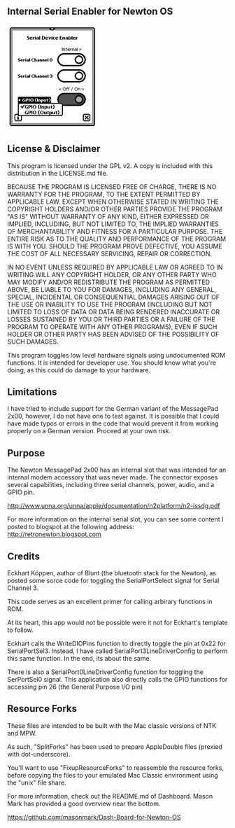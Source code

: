Internal Serial Enabler for Newton OS
-------------------------------------

![Screenshot](images/screenshot.jpg)

License & Disclaimer
--------------------

This program is licensed under the GPL v2.  A copy is included with this
distribution in the LICENSE.md file.

BECAUSE THE PROGRAM IS LICENSED FREE OF CHARGE, THERE IS NO WARRANTY FOR
THE PROGRAM, TO THE EXTENT PERMITTED BY APPLICABLE LAW. EXCEPT WHEN OTHERWISE
STATED IN WRITING THE COPYRIGHT HOLDERS AND/OR OTHER PARTIES PROVIDE THE PROGRAM
"AS IS" WITHOUT WARRANTY OF ANY KIND, EITHER EXPRESSED OR IMPLIED, INCLUDING,
BUT NOT LIMITED TO, THE IMPLIED WARRANTIES OF MERCHANTABILITY AND FITNESS FOR A
PARTICULAR PURPOSE. THE ENTIRE RISK AS TO THE QUALITY AND PERFORMANCE OF THE
PROGRAM IS WITH YOU. SHOULD THE PROGRAM PROVE DEFECTIVE, YOU ASSUME THE COST OF
ALL NECESSARY SERVICING, REPAIR OR CORRECTION.

IN NO EVENT UNLESS REQUIRED BY APPLICABLE LAW OR AGREED TO IN WRITING
WILL ANY COPYRIGHT HOLDER, OR ANY OTHER PARTY WHO MAY MODIFY AND/OR REDISTRIBUTE
THE PROGRAM AS PERMITTED ABOVE, BE LIABLE TO YOU FOR DAMAGES, INCLUDING ANY
GENERAL, SPECIAL, INCIDENTAL OR CONSEQUENTIAL DAMAGES ARISING OUT OF THE USE OR
INABILITY TO USE THE PROGRAM (INCLUDING BUT NOT LIMITED TO LOSS OF DATA OR DATA
BEING RENDERED INACCURATE OR LOSSES SUSTAINED BY YOU OR THIRD PARTIES OR A
FAILURE OF THE PROGRAM TO OPERATE WITH ANY OTHER PROGRAMS), EVEN IF SUCH HOLDER
OR OTHER PARTY HAS BEEN ADVISED OF THE POSSIBILITY OF SUCH DAMAGES.

This program toggles low level hardware signals using undocumented ROM functions.
It is intended for developer use.  You should know what you're doing, as this
could do damage to your hardware.

Limitations
-----------

I have tried to include support for the German variant of the MessagePad 2x00,
however, I do not have one to test against.  It is possible that I could have
made typos or errors in the code that would prevent it from working properly on
a German version.  Proceed at your own risk.

Purpose
-------

The Newton MessagePad 2x00 has an internal slot that was intended for an 
internal modem accessory that was never made.  The connector exposes several
capabilities, including three serial channels, power, audio, and a GPIO pin.

http://www.unna.org/unna/apple/documentation/n2platform/n2-issdg.pdf

For more information on the internal serial slot, you can see some content
I posted to blogspot at the following address: http://retronewton.blogspot.com

Credits
-------

Eckhart Köppen, author of Blunt (the bluetooth stack for the Newton), as 
posted some sorce code for toggling the SerialPortSelect signal for Serial 
Channel 3. 

This code serves as an excellent primer for calling arbirary functions in ROM.

At its heart, this app would not be possible were it not for Eckhart's template
to follow.

Eckhart calls the WriteDIOPins function to directly toggle the pin at 0x22 for
SerialPortSel3.  Instead, I have called SerialPort3LineDriverConfig to perform
this same function.  In the end, its about the same.

There is also a SerialPort0LineDriverConfig function for toggling the 
SerPortSel0 signal.  This application also directly calls the GPIO functions
for accessing pin 26 (the General Purpose I/O pin)

Resource Forks
--------------

These files are intended to be built with the Mac classic versions of NTK and
MPW.  

As such, "SplitForks" has been used to prepare AppleDouble files (prexied with
dot-underscore).

You'll want to use "FixupResourceForks" to reassemble the resource forks,
before copying the files to your emulated Mac Classic environment using the
"unix" file share.

For more information, check out the README.md of Dashboard. Mason Mark has
provided a good overview near the bottom. 

https://github.com/masonmark/Dash-Board-for-Newton-OS
